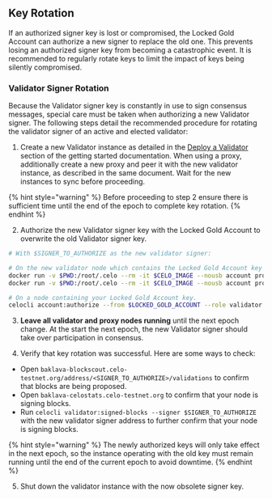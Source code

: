 ## Key Rotation

If an authorized signer key is lost or compromised, the Locked Gold Account can authorize a new signer to replace the old one. This prevents losing an authorized signer key from becoming a catastrophic event. It is recommended to regularly rotate keys to limit the impact of keys being silently compromised.

### Validator Signer Rotation

Because the Validator signer key is constantly in use to sign consensus messages, special care must be taken when authorizing a new Validator signer. The following steps detail the recommended procedure for rotating the validator signer of an active and elected validator:

1. Create a new Validator instance as detailed in the [Deploy a Validator](../getting-started/running-a-validator-in-baklava.md#deploy-a-validator) section of the getting started documentation. When using a proxy, additionally create a new proxy and peer it with the new validator instance, as described in the same document. Wait for the new instances to sync before proceeding.

  {% hint style="warning" %}
  Before proceeding to step 2 ensure there is sufficient time until the end of the epoch to complete key rotation.
  {% endhint %}

2. Authorize the new Validator signer key with the Locked Gold Account to overwrite the old Validator signer key.

  ```bash
  # With $SIGNER_TO_AUTHORIZE as the new validator signer:

  # On the new validator node which contains the Locked Gold Account key
  docker run -v $PWD:/root/.celo --rm -it $CELO_IMAGE --nousb account proof-of-possession $SIGNER_TO_AUTHORIZE $LOCKED_GOLD_ACCOUNT
  docker run -v $PWD:/root/.celo --rm -it $CELO_IMAGE --nousb account proof-of-possession $SIGNER_TO_AUTHORIZE $LOCKED_GOLD_ACCOUNT --bls

  # On a node containing your Locked Gold Account key.
  celocli account:authorize --from $LOCKED_GOLD_ACCOUNT --role validator --signer $SIGNER_TO_AUTHORIZE --signature $SIGNER_PROOF_OF_POSSESSION --blsKey $BLS_PUBLIC_KEY --blsPop $BLS_PROOF_OF_POSSESSION
  ```

3. **Leave all validator and proxy nodes running** until the next epoch change. At the start the next epoch, the new Validator signer should take over participation in consensus.

4. Verify that key rotation was successful. Here are some ways to check:
  <!-- TODO: The following URL assumes that the user is running against the baklava network. This will need to be updated -->
  * Open `baklava-blockscout.celo-testnet.org/address/<SIGNER_TO_AUTHORIZE>/validations` to confirm that blocks are being proposed.
  * Open `baklava-celostats.celo-testnet.org` to confirm that your node is signing blocks.
  * Run `celocli validator:signed-blocks --signer $SIGNER_TO_AUTHORIZE` with the new validator signer address to further confirm that your node is signing blocks.

  {% hint style="warning" %}
  The newly authorized keys will only take effect in the next epoch, so the instance operating with the old key must remain running until the end of the current epoch to avoid downtime.
  {% endhint %}

5. Shut down the validator instance with the now obsolete signer key.
